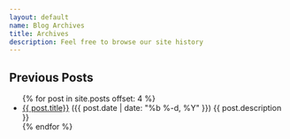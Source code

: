 ```yaml
---
layout: default
name: Blog Archives
title: Archives
description: Feel free to browse our site history
---
```



<section class="archive-posts">
<h2>Previous Posts</h2>
    <ul class="myposts">
            {% for post in site.posts offset: 4 %}
    <li class="archive">  
        <a class="b-title" href="{{ post.url }}">{{ post.title}}</a>
        <span class="postDate">({{ post.date | date: "%b %-d, %Y" }})</span>
        <span class="post__desc">{{ post.description }}</span>
    </li>
            {% endfor %}
        </ul>
</section>